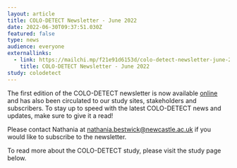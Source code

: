 ```yaml
---
layout: article
title: COLO-DETECT Newsletter - June 2022
date: 2022-06-30T09:37:51.030Z
featured: false
type: news
audience: everyone
externallinks:
  - link: https://mailchi.mp/f21e91d6153d/colo-detect-newsletter-june-2022
    title: COLO-DETECT Newsletter - June 2022
study: colodetect
---
```

The first edition of the COLO-DETECT newsletter is now available [online](https://mailchi.mp/f21e91d6153d/colo-detect-newsletter-june-2022) and has also been circulated to our study sites, stakeholders and subscribers. To stay up to speed with the latest COLO-DETECT news and updates, make sure to give it a read!

Please contact Nathania at nathania.bestwick@newcastle.ac.uk if you would like to subscribe to the newsletter.

To read more about the COLO-DETECT study, please visit the study page below.
